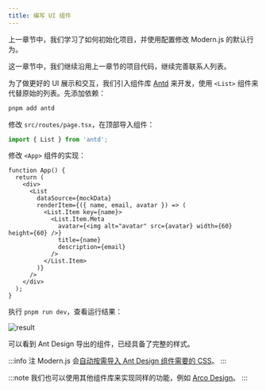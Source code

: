 ```yaml
---
title: 编写 UI 组件
---
```


上一章节中，我们学习了如何初始化项目，并使用配置修改 Modern.js 的默认行为。

这一章节中，我们继续沿用上一章节的项目代码，继续完善联系人列表。

为了做更好的 UI 展示和交互，我们引入组件库 [Antd](https://ant.design/index-cn) 来开发，使用 `<List>` 组件来代替原始的列表。先添加依赖：

```bash
pnpm add antd
```

修改 `src/routes/page.tsx`，在顶部导入组件：

```ts
import { List } from 'antd';
```

修改 `<App>` 组件的实现：

```tsx
function App() {
  return (
    <div>
      <List
        dataSource={mockData}
        renderItem={({ name, email, avatar }) => (
          <List.Item key={name}>
            <List.Item.Meta
              avatar={<img alt="avatar" src={avatar} width={60} height={60} />}
              title={name}
              description={email}
            />
          </List.Item>
        )}
      />
    </div>
  );
}
```

执行 `pnpm run dev`，查看运行结果：

![result](https://lf3-static.bytednsdoc.com/obj/eden-cn/nuvjhpqnuvr/modern-website/tutorials/c02-antd-result.png)

可以看到 Ant Design 导出的组件，已经具备了完整的样式。

:::info 注
Modern.js 会[自动按需导入 Ant Design 组件需要的 CSS](https://github.com/ant-design/babel-plugin-import)。
:::

:::note
我们也可以使用其他组件库来实现同样的功能，例如 [Arco Design](https://arco.design/)。
:::
